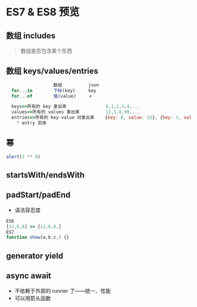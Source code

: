 # ES7 & ES8 预览

## 数组 includes

> 数组是否包含某个东西

## 数组 keys/values/entries

```js
                  数组          json
  for...in        下标(key)     key
  for...of        值(value)     ×

  keys=>所有的 key 拿出来               0,1,2,3,4,...
  values=>所有的 values 拿出来          12,5,8,99,...
  entries=>所有的 key-value 对拿出来    {key: 0, value: 12}, {key: 1, value: 5}, ...
    * entry 实体
```

## 幂

```js
alert(3 ** 8)
```

## startsWith/endsWith

## padStart/padEnd

- 语法容忍度

```js
ES6
[12,6,8] => [12,6,8,]
ES7
function show(a,b,c,) {}
```

## generator yield

## async await

- 不依赖于外部的 runner 了——统一、性能
- 可以用箭头函数
